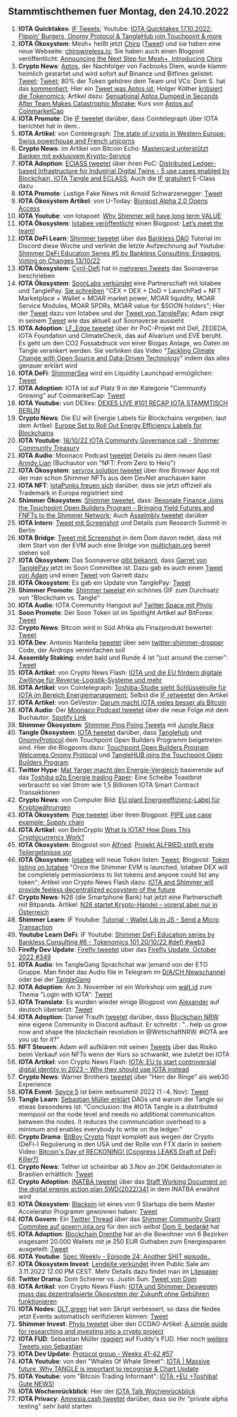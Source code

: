 ## Stammtischthemen fuer Montag, den 24.10.2022

1. **IOTA Quicktakes**: [IF Tweets](https://twitter.com/iota/status/1581933201383370758?s=20&t=ylHcB5SA9eQimW3bDmkMRg); Youtube: [IOTA Quicktakes 17.10.2022: Flippin' Burgers, Onomy Protocol & TangleHub join Touchpoint & more](https://www.youtube.com/watch?v=3oYxsaXU4yo)
2. **IOTA Ökosystem**: Mesh+ heißt jetzt [Chirp](https://twitter.com/ChirpIoT) ([Tweet](https://twitter.com/ChirpIoT/status/1582132344693080065?s=20&t=ylHcB5SA9eQimW3bDmkMRg)) und sie haben eine neue Webseite: [chirpwireless.io](https://chirpwireless.io/); Sie haben auch einen Blogpost veröffentlicht: [Announcing the Next Step for Mesh+, Introducing Chirp](https://medium.com/p/announcing-the-next-step-for-mesh-introducing-chirp-3de7de5bc174)
3. **Crypto News**: [Aptos](https://twitter.com/AptosFoundation), der Nachfolger von Facbooks Diem, wurde klamm heimlich gestartet und wird sofort auf Binance und Bitfinex gelistet: [Tweet](https://twitter.com/binance/status/1582177548439474176?s=20&t=tCmyR7oucbX6jUVXX05I5A); [Tweet](https://twitter.com/bitfinex/status/1582174672505827329?s=20&t=ylHcB5SA9eQimW3bDmkMRg);  80% der Token gehören dem Team und VCs: Dom S. hat das [kommentiert](https://twitter.com/DomSchiener/status/1582256369486680064?s=20&t=ylHcB5SA9eQimW3bDmkMRg); Hier ein [Tweet was Aptos ist](https://twitter.com/tracecrypto1/status/1582088498479214592?s=20&t=ylHcB5SA9eQimW3bDmkMRg); Holger Köther [kritisiert die Tokenomics](https://twitter.com/HolgerKoether/status/1582301469759262720?s=20&t=tCmyR7oucbX6jUVXX05I5A); Artikel dazu: [Sensational Aptos Dumped in Seconds After Team Makes Catastrophic Mistake](https://u.today/sensational-aptos-dumped-in-seconds-after-team-makes-catastrophic-mistake); Kurs von [Aptos auf CoinmarketCap](https://coinmarketcap.com/currencies/aptos/)
4. **IOTA Promote**: Die [IF tweetet](https://twitter.com/iota/status/1581943190763892737?s=20&t=ylHcB5SA9eQimW3bDmkMRg) darüber, dass Cointelegraph über IOTA berichtet hat in dem..
5. **IOTA Artikel**: von Contelegraph: [The state of crypto in Western Europe: Swiss powerhouse and French unicorns](https://cointelegraph.com/news/the-state-of-crypto-in-western-europe-swiss-powerhouse-and-french-unicorns)
6. **Crypto News**: im Artikel von Bitcoin Echo: [Mastercard unterstützt Banken mit exklusivem Krypto-Service](https://www.btc-echo.de/schlagzeilen/mastercard-unterstuetzt-banken-mit-exklusivem-krypto-service-152596/)
7. **IOTA Adoption**: [EClASS tweetet](https://twitter.com/eClassStandard/status/1582278163715219457?s=20&t=tCmyR7oucbX6jUVXX05I5A) über ihren PoC: [Distributed Ledger-based Infrastructure for Industrial Digital Twins - 5 use cases enabled by Blockchain, IOTA Tangle and ECLASS](https://aasregistry.eclass.eu/); Auch die [IF gratuliert](https://twitter.com/iota/status/1582348500368785411?s=20&t=ylHcB5SA9eQimW3bDmkMRg) E-Class dazu
8. **IOTA Promote**: Lustige Fake News mit Arnold Schwarzenegger: [Tweet](https://twitter.com/iotatokennews/status/1582293480772018176?s=20&t=tCmyR7oucbX6jUVXX05I5A)
9. **IOTA Ökosystem Artikel**: von U-Today: [Bivreost Alpha 2.0 Opens Access](https://u.today/press-releases/bivreost-alpha-20-opens-access)
10. **IOTA Youtube**: von Iotapoet: [Why Shimmer will have long term VALUE](https://www.youtube.com/watch?v=ewj0yqd4V2A)
11. **IOTA Ökosystem**: [Iotabee veröffentlicht](https://twitter.com/iotabee/status/1582333605581234176?s=20&t=ylHcB5SA9eQimW3bDmkMRg) einen Blogpost: [Let’s meet the team!](https://medium.com/@iotabee/lets-meet-the-team-b98d30d5c567)
12. **IOTA DeFi Learn**: [Shimmer tweetet](https://twitter.com/shimmernet/status/1582355836265197568?s=20&t=ylHcB5SA9eQimW3bDmkMRg) über das [Bankless DAO](https://twitter.com/banklessDAO) Tutorial im Discord diese Woche und verlinkt die letzte Aufzeichnung auf Youtube: [Shimmer DeFi Education Series #5 by Bankless Consulting: Engaging, Voting on Changes 13/10/22](https://www.youtube.com/watch?v=dSiVGdiKEVg)
13. **IOTA Ökosystem**: [Cyril-Defi](https://twitter.com/cyrilXBT) hat in [mehreren Tweets](https://twitter.com/cyrilXBT/status/1582417553434898436?s=20) das Soonaverse beschrieben
14. **IOTA Ökosystem**: [SoonLabs verkündet](https://twitter.com/soon_labs/status/1582611730898685953?s=20&t=KNnyO6df3JGWuBWVBc5adA) eine Partnerschaft mit Iotabee und TanglePay. [Sie schreiben](https://twitter.com/soon_labs/status/1582611732492472320?s=20&t=KNnyO6df3JGWuBWVBc5adA) "CEX + DEX + DoD + LaunchPad + NFT Marketplace + Wallet = MOAR market power, MOAR liquidity, MOAR Service Modules, MOAR SPDRs, MOAR value for $SOON holders"; Hier der [Tweet](https://twitter.com/iotabee/status/1582625036208607233?s=20&t=KNnyO6df3JGWuBWVBc5adA) dazu von Iotabee und der [Tweet von TanglePay](https://twitter.com/tanglepaycom/status/1582622117618909184?s=20&t=KNnyO6df3JGWuBWVBc5adA); Adam zeigt in seinem [Tweet](https://twitter.com/adam_unchained/status/1582615076233965568?s=20&t=KNnyO6df3JGWuBWVBc5adA) wie das aktuell auf Soonaverse aussieht
15. **IOTA Adoption**: [LF_Edge tweetet](https://twitter.com/LF_Edge/status/1582401373408493569?s=20&t=KNnyO6df3JGWuBWVBc5adA) über ihr PoC-Projekt mit Dell, ZEDEDA, IOTA Foundation und ClimateCheck, das auf Alvarium und EVE beruht. Es geht um den CO2 Fussabdruck von einer Biogas Anlage, wo Daten im Tangle verankert werden. Sie verlinken das Video "[Tackling Climate Change with Open Source and Data-Driven Technology](https://www.youtube.com/watch?v=XXEjSKJx_ys)" indem das alles genauer erklärt wird
16. **IOTA DeFi**: [ShimmerSea](https://twitter.com/ShimmerSeaDEX) wird ein Liquidity Launchpad ermöglichen: [Tweet](https://twitter.com/ShimmerSeaDEX/status/1582612511332790275?s=20&t=N966XmtdkrOvv2g22Ez7KQ)
17. **IOTA Adoption**: IOTA ist auf Platz 9 in der Kategorie "Community Growing" auf CoinmarketCap: [Tweet](https://twitter.com/CoinMarketCap/status/1582632363132977152?s=20&t=T8-22XmzBJPx33HlHcA7qw)
18. **IOTA Youtube**: von DEXes: [DEXES LIVE #101 RECAP IOTA STAMMTISCH BERLIN](https://www.youtube.com/watch?v=hxaiAX_63x4)
19. **Crypto News**: Die EU will Energie Labels für Blockchains vergeben, laut dem Artikel: [Europe Set to Roll Out Energy Efficiency Labels for Blockchains](https://decrypt.co/112311/europe-set-roll-out-energy-efficiency-labels-blockchains)
20. **IOTA Youtube**: [18/10/22 IOTA Community Governance call - Shimmer Community Treasury](https://www.youtube.com/watch?v=qcArU3gfyws)
21. **IOTA Audio**: Moonaco Podcast [tweetet](https://twitter.com/MoonacoPodcast/status/1582673055083827201?s=20&t=KNnyO6df3JGWuBWVBc5adA) Details zu dem neuen Gast [Anndy Lian](https://twitter.com/anndylian) (Buchautor von "NFT: From Zero to Hero")
22. **IOTA Ökosystem**: [servrox solution tweetet](https://twitter.com/servrox/status/1582697447486128129?s=20&t=KNnyO6df3JGWuBWVBc5adA) über ihre Browser App mit der man schon Shimmer NFTs aus dem DevNet anschauen kann
23. **IOTA NFT**: [IotaPunks freuen sich](https://twitter.com/IotaPunks_71/status/1582633392939859968?s=20&t=WQULqBEeIaH8RRvIbXyV3g) darüber, dass sie jetzt offiziell als Trademark in Europa registriert sind
24. **Shimmer Ökosystem**: [Shimmer tweetet](https://twitter.com/shimmernet/status/1582718232720707585?s=20&t=iEctKzXkRF-dBNca3gLq6g), dass: [Resonate Finance Joins the Touchpoint Open Builders Program - Bringing Yield Futures and FNFTs to the Shimmer Network](https://blog.shimmer.network/resonate-finance-joins-the-touchpoint-open-builders-program/); Auch [Asselmbly tweetet](https://twitter.com/assembly_net/status/1582718224738631680?s=20&t=KNnyO6df3JGWuBWVBc5adA) darüber
25. **IOTA Intern**: [Tweet mit Screenshot](https://twitter.com/Vrom14286662/status/1582725429336547329?s=20&t=iEctKzXkRF-dBNca3gLq6g) und Details zum Research Summit in Berlin
26. **IOTA Bridge**: [Tweet mit Screenshot](https://twitter.com/Vrom14286662/status/1582725968174944256?s=20&t=iEctKzXkRF-dBNca3gLq6g) in dem Dom davon redet, dass mit dem Start von der EVM auch eine Bridge von [multichain.org](https://multichain.org/) bereit stehen soll
27. **IOTA Ökosystem**: Das Soonaverse [gibt bekannt](https://twitter.com/soon_labs/status/1582961024407195649?s=20&t=ANKRtZi28ZIvrw8FAiFk4A), dass [Garret von TanglePay](https://twitter.com/GarrettBullish) jetzt im Soon Committee ist. Dazu gab es auch einen [Tweet von Adam](https://twitter.com/adam_unchained/status/1582980806347460608?s=20&t=ANKRtZi28ZIvrw8FAiFk4A) und einen [Tweet](https://twitter.com/GarrettBullish/status/1582999689217323008?s=20&t=ANKRtZi28ZIvrw8FAiFk4A) von Garrett dazu
28. **IOTA Ökosystem**: Es gab ein Update von TanglePay: [Tweet](https://twitter.com/tanglepaycom/status/1582910567215308801?s=20&t=65acjUXlNKjzu_Ywjudn9w)
29. **Shimmer Promote**: [Shimmer tweetet](https://twitter.com/shimmernet/status/1582990091601203200?s=20&t=65acjUXlNKjzu_Ywjudn9w) ein schönes GIF zum Durchsatz von "Blockchain vs. Tangle"
30. **IOTA Audio**: IOTA Community Hangout auf [Twitter Space mit Phylo](https://twitter.com/PhyloIota/status/1582950467713130497?s=20&t=ANKRtZi28ZIvrw8FAiFk4A)
31. **Soon Promote**: Der Soon Token ist im Spotlight Artikel auf BitForex: [Tweet](https://twitter.com/bitforexcom/status/1582889848155033600?s=20&t=ANKRtZi28ZIvrw8FAiFk4A)
32. **Crypto News**: Bitcoin wird in Süd Afrika als Finazprodukt bewertet: [Tweet](https://twitter.com/BitcoinMagazine/status/1582783286673174528?s=20&t=ANKRtZi28ZIvrw8FAiFk4A)
33. **IOTA Dev**: Antonio Nardella [tweetet](https://twitter.com/antonionardella/status/1582791166310768640?s=20&t=ANKRtZi28ZIvrw8FAiFk4A) über sein [twitter-shimmer-dropper](https://github.com/antonionardella/twitter-shimmer-dropper) Code, der Airdrops vereinfachen soll
34. **Assembly Staking**: endet bald und Runde 4 ist "just around the corner": [Tweet](https://twitter.com/assembly_net/status/1582748433882005505?s=20&t=ANKRtZi28ZIvrw8FAiFk4A)
35. **IOTA Artikel**: von Crypto News Flash: [IOTA und die EU fördern digitale Zwillinge für Reverse-Logistik-Systeme und mehr](https://www.crypto-news-flash.com/de/iota-und-die-eu-foerdern-digitale-zwillinge-unter-anderem-fuer-reverse-logistik-systeme/?feed_id=10808&_unique_id=63501ced7036d)
36. **IOTA Artikel**: von Cointelegraph: [Toshiba-Studie sieht Schlüsselrolle für IOTA im Bereich Energiemanagement](https://de.cointelegraph.com/news/toshibas-study-sees-key-role-for-iota-in-the-field-of-energy-management); Selbst die [IF retweetet](https://twitter.com/iota/status/1583060118610284544?s=20&t=o1xuhyh4MUlrxcQvQWBNJw) den Artikel
37. **IOTA Artikel**: von GeVestor: [Darum macht IOTA vieles besser als Bitcoin](https://www.gevestor.de/finanzwissen/kryptowaehrungen/iota-miota.html)
38. **IOTA Audio**: Der [Moonaco Podcast tweetet](https://twitter.com/MoonacoPodcast/status/1583035511760834560?s=20&t=NbJRUrxfgyWvqZbByYOHug) über die neue Folge mit dem Buchautor: [Spotify Link](https://open.spotify.com/episode/4eVVP7874kvRXjtit8Atyp?si=lF28RLCLRZiWe6C45jkcPw&nd=1)
39. **Shimmer Ökosystem**: [Shimmer Ping Poing Tweets](https://twitter.com/shimmernet/status/1583078395784888320?s=20&t=5kYnlKbhLyXm2R1Hq3GHdg) mit [Jungle Race](https://twitter.com/Junglerace_)
40. **Tangle Ökosystem**: [IOTA tweetet](https://twitter.com/iota/status/1581933212774715392?s=20&t=o1xuhyh4MUlrxcQvQWBNJw) darüber, dass [Tanglehub](https://twitter.com/Tanglehub_eu) und [OnomyProtocol](https://twitter.com/OnomyProtocol) dem Touchpoint Open Builders Programm beigetreten sind. Hier die Blogposts dazu: [Touchpoint Open Builders Program Welcomes Onomy Protocol](https://blog.shimmer.network/touchpoint-welcomes-onomy/) und [TangleHUB joins the Touchpoint Open Builders Program](https://blog.shimmer.network/tanglehub-joins-touchpoint/)
41. **Twitter Hype**: [Mat Yarger macht den Energie-Vergleich](https://twitter.com/Mat_Yarger/status/1583085516857040897?s=20&t=o1xuhyh4MUlrxcQvQWBNJw) basierende auf das [Toshiba p2p Energie trading Paper](https://arxiv.org/pdf/2210.06427.pdf): Eine Scheibe Toastbrot verbraucht so viel Strom wie 1,5 Billionen IOTA Smart Contract Transaktionen
42. **Crypto News**: von Computer Bild: [EU plant Energieeffizienz-Label für Kryptowährungen](https://www.computerbild.de/artikel/cb-News-Internet-EU-plant-Energieeffizienz-Label-fuer-Kryptowaehrungen-33957221.html)
43. **IOTA Ökosystem**: [Pipe tweetet](https://twitter.com/PIPE_DATA/status/1583100776112873473?s=20&t=esiaWjH2sYC5_2CQ-kQm_g) über ihren Blogpost: [PIPE use case example: Supply chain](https://tanglehub.eu/pipe-use-case-example-supply-chain-logistics/)
44. **IOTA Artikel**: von BeInCrypto [What Is IOTA? How Does This Cryptocurrency Work?](https://beincrypto.com/learn/iota-crypto/)
45. **IOTA Ökosystem**: Blogpost von [Alfried](https://twitter.com/alfried_fn): [Projekt ALFRIED stellt erste Teilergebnisse vor](https://alfried.net/projekt-alfried-stellt-erste-teilergebnisse-vor/)
46. **IOTA Ökosystem**: [Iotabee](https://twitter.com/iotabee) will neue Token listen: [Tweet](https://twitter.com/iotabee/status/1583365884189425665?s=20&t=xg_Zt6Z9SlQAWXtctqBcjw); Blogpost: [Token listing on Iotabee](https://medium.com/@iotabee/token-listing-on-iotabee-80ddfaf9aa4f) "Once the Shimmer EVM is launched, Iotabee DEX will be completely permissionless to list tokens and anyone could list any token"; Artikel von Crypto News Flash dazu: [IOTA and Shimmer will provide feeless decentralized ecosystem of the future](https://www.crypto-news-flash.com/iota-and-shimmer-will-provide-feeless-decentralized-ecosystem-of-the-future/)
47. **Crypto News**: N26 (die Smartphone Bank) hat jetzt eine Partnerschaft mit Bitpanda. Artikel: [N26 startet Krypto-Handel – vorerst aber nur in Österreich](https://www.handelsblatt.com/finanzen/banken-versicherungen/banken/berliner-smartphonebank-n26-startet-krypto-handel-vorerst-aber-nur-in-oesterreich/28757734.html?utm_term=organisch&utm_campaign=standard&utm_medium=social&utm_content=ne&utm_source=Twitter#Echobox=1666255496)
48. **Shimmer Learn**: IF Youtube: [Tutorial - Wallet Lib in JS - Send a Micro Transaction](https://www.youtube.com/watch?v=5CAhjsj0xXI)
49. **Youtube Learn DeFi**: IF Youtube: [Shimmer DeFi Education series by Bankless Consulting #6 - Tokenomics 101 20/10/22 #defi #web3](https://www.youtube.com/watch?v=C74Hww7pJdg)
50. **Firefly Dev Update**: [Firefly tweetet](https://twitter.com/fireflywallet/status/1583185136283430912?s=20&t=xg_Zt6Z9SlQAWXtctqBcjw) über das [Firefly Update, October 2022 #349](https://github.com/iotaledger/engineering-updates/discussions/34)
51. **IOTA Audio**: Im TangleGang Sprachchat war jemand von der ETO Gruppe. Man findet das Audio file in Telegram im [D/A/CH Newschannel](https://t.me/IOTA_DACH_NEWS) oder bei der [TangleGang](https://t.me/tangle_gang)
52. **IOTA Adoption**: Am 3. November ist ein Workshop von [walt.id](https://walt.id/) zum Thema "Login with IOTA": [Tweet](https://twitter.com/walt_id/status/1583365626738851840?s=20&t=MKnted8t-Jcy--G--jesmA)
53. **IOTA Translate**: Es wurden wieder einige Blogpost von [Alexander](https://twitter.com/shortaktien) auf deutsch übersetzt: [Tweet](https://twitter.com/shortaktien/status/1583379952941998080?s=20&t=xg_Zt6Z9SlQAWXtctqBcjw)
54. **IOTA Adoption**: Daniel Trauth [tweetet](https://twitter.com/DanielTrauth/status/1583373865345875968?s=20&t=xg_Zt6Z9SlQAWXtctqBcjw) darüber, dass [Blockchain NRW](https://twitter.com/BlockchainNRW) eine eigene Community in Discord aufbaut. Er schreibt : ".. help us grow now and shape the blockchain revolution in @WirtschaftNRW. #IOTA are you up for it?"
55. **NFT Steuern**: Adam will aufklären mit seinen [Tweets](https://twitter.com/adam_unchained/status/1583320224945696769?s=20&t=xg_Zt6Z9SlQAWXtctqBcjw) über das Risiko beim Verkauf von NFTs wenn der Kurs so schwankt, wie zuletzt bei IOTA
56. **IOTA Artikel**: von Crypto News Flash: [IOTA: EU to start controversial digital identity in 2023 – Why they should use IOTA instead](https://www.crypto-news-flash.com/iota-eu-to-start-controversial-digital-identity-in-2023-why-they-should-use-iota-instead/)
57. **Crypto News**: Warner Brothers [tweetet](https://twitter.com/WarnerBrosNFT/status/1583095703173156864?s=20&t=xg_Zt6Z9SlQAWXtctqBcjw) über "Herr der Ringe" als web30 Experience
58. **IOTA Event**: [Spyce 5](https://twitter.com/SPYCE_5) ist beim websummit 2022 (1.-4. Nov): [Tweet](https://twitter.com/SPYCE_5/status/1583389050341560320?s=20&t=xg_Zt6Z9SlQAWXtctqBcjw)
59. **Tangle Learn**: [Sebastian Müller erklärt](https://twitter.com/NaitsabesMue/status/1583370342042832896?s=20&t=xg_Zt6Z9SlQAWXtctqBcjw) DAGs und warum der Tangle so etwas besonderes ist: "Conclusion: the #IOTA Tangle is a distributed mempool on the node level and needs no additional communication between the nodes. It reduces the communciation overhead to a minimum and enables everybody to write on the ledger."
60. **Crypto Drama**: [BitBoy Crypto](https://twitter.com/Bitboy_Crypto) flippt komplett aus wegen der Crypto (DeFi-) Regulierung in den USA und der Rolle von FTX darin in seinem Video: [Bitcoin's Day of RECKONING! (Congress LEAKS Draft of DeFi Killer?)](https://www.youtube.com/watch?v=o2dhgZopyBs)
61. **Crypto News**: Tether ist scheinbar ab 3.Nov an 20K Geldautomaten in Brasilien erhältlich: [Tweet](https://twitter.com/Tether_to/status/1583147554828521472?s=20&t=xg_Zt6Z9SlQAWXtctqBcjw)
62. **Crypto Adoption**: [INATBA tweetet](https://twitter.com/INATBA_org/status/1583385392128331776?s=20&t=PemzYQHV-GrKqh5FQvwwtg) über das [Staff Working Document on the digital energy action plan SWD(2022)341](https://energy.ec.europa.eu/staff-working-document-digital-energy-action-plan-swd2022341_en#details) in dem INATBA erwähnt wird
63. **IOTA Ökosystem**: [Blackpin](https://twitter.com/BLACKPIN_GmbH) ist eines von 9 Startups die beim Master Accelerator Programm gewonnen haben: [Tweet](https://twitter.com/BLACKPIN_GmbH/status/1583470204620705792?s=20&t=tZupMPGYx8yrvM09XZej5Q)
64. **IOTA Govern**: Ein [Twitter Thread](https://twitter.com/Deep_Sea_Iotan/status/1583557995547410433?s=20&t=tZupMPGYx8yrvM09XZej5Q) über das [Shimmer Community  Grant Commitee auf govern.iota.org](https://govern.iota.org/t/shimmer-community-grant-committee/1415) für den sich selbst [Dom S. bedankt](https://twitter.com/DomSchiener/status/1583730862965022721?s=20&t=tZupMPGYx8yrvM09XZej5Q) hat
65. **IOTA Adoption**: [Blockchain Drenthe](https://twitter.com/BclDrenthe) hat an die Bewohner von 6 Bezirken insgesamt 20.000 Wallets mit je 250 EUR Guthaben zum Energiesparen ausgeteilt: [Tweet](https://twitter.com/BclDrenthe/status/1583737079128739840?s=20&t=yf06JU3l5sSBxyeP02Elbg) 
66. **IOTA Youtube**: [Spec Weekly - Episode 24: Another SHIT episode..](https://www.youtube.com/watch?v=TRlFLLIhKOQ)
67. **IOTA Ökosystem Invest**: [LendeXe verkündet](https://twitter.com/LendeXeFinance/status/1583793391930073088?s=20&t=gp52jwj3kp4JlGGD7DRaaw) ihren Public Sale am 3.11.2022 12.00 PM CEST. Mehr Details dazu findet man im [Litepaper](https://docs.google.com/document/d/1fviwmVVTyV_0qocJnuSMOc3mS_KiIpTn_Gf93EHHel0/edit)
68. **Twitter Drama**: Dom Schiener vs. Justin Sun: [Tweet von Dom](https://twitter.com/DomSchiener/status/1583372439865634816?s=20&t=gp52jwj3kp4JlGGD7DRaaw)
69. **IOTA Artikel**: von Crypto News Flash: [IOTA und Shimmer: Deswegen muss das dezentralisierte Ökosystem der Zukunft ohne Gebühren funktionieren](https://www.crypto-news-flash.com/de/iota-und-shimmer-bieten-das-gebuehrenfreie-dezentralisierte-oekosystem-der-zukunft/)
70. **IOTA Nodes**: [DLT.green](https://twitter.com/dlt_green) hat sein Skript verbessert, so dass die Nodes jetzt Events automatisch verifizieren können: [Tweet](https://twitter.com/dlt_green/status/1583777138112868352?s=20&t=gp52jwj3kp4JlGGD7DRaaw)
71. **Shimmer Invest**: [Phylo tweetet](https://twitter.com/PhyloIota/status/1584133477020336133?s=20&t=lNEVPRMjNoTzS9mXp9p6Qw) über den CCDAO-Artikel: [A simple guide for researching and investing into a crypto project](https://medium.com/@iotacontentcreators/a-simple-guide-for-researching-and-investing-into-a-crypto-project-fc04724db30d)
72. **IOTA FUD**: Sebastian Müller [reagiert](https://twitter.com/NaitsabesMue/status/1584198614595010561?s=20&t=lNEVPRMjNoTzS9mXp9p6Qw) auf Fuddy's FUD. Hier noch [weitere Tweets von Sebastian](https://twitter.com/NaitsabesMue/status/1584417102382829569?s=20&t=lNEVPRMjNoTzS9mXp9p6Qw)
73. **IOTA Dev Update**: [Protocol group - Weeks 41-42 #57](https://github.com/iotaledger/research-updates/discussions/57)
74. **IOTA Youtube**: von den "Whales Of Whale Street": [IOTA | Massive future, Why TANGLE is important to recognise & Chart Update](https://www.youtube.com/watch?v=iotrB7VdJ_A)
75. **IOTA Youtube**: vom "Bitcoin Trading Informant": [IOTA +EU +Toshiba! Gute NEWS!](https://www.youtube.com/watch?v=lfXt_gxppo4)
76. **IOTA Wochenrückblick**: Hier der [IOTA Talk Wochenrückblick](https://www.iota-talk.com/index.php?article/230-wochenr%C3%BCckblick-vom-16-bis-22-oktober-2022/)
77. **IOTA Privacy**: [Amnesia.cash tweetet](https://twitter.com/amnesia_cash/status/1584289093089099777?s=20&t=lNEVPRMjNoTzS9mXp9p6Qw) darüber, dass sie ihr "private alpha testing" sehr bald starten








